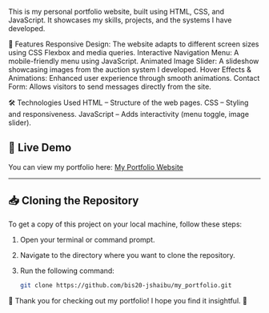 This is my personal portfolio website, built using HTML, CSS, and JavaScript. It showcases my skills, projects, and the systems I have developed.

🚀 Features
Responsive Design: The website adapts to different screen sizes using CSS Flexbox and media queries.
Interactive Navigation Menu: A mobile-friendly menu using JavaScript.
Animated Image Slider: A slideshow showcasing images from the auction system I developed.
Hover Effects & Animations: Enhanced user experience through smooth animations.
Contact Form: Allows visitors to send messages directly from the site.

🛠️ Technologies Used
HTML – Structure of the web pages.
CSS – Styling and responsiveness.
JavaScript – Adds interactivity (menu toggle, image slider).


## 🚀 Live Demo  

You can view my portfolio here: [My Portfolio Website](https://bis20-jshaibu.github.io/my_portfolio/)  

---

## 📥 Cloning the Repository  

To get a copy of this project on your local machine, follow these steps:  

1. Open your terminal or command prompt.  
2. Navigate to the directory where you want to clone the repository.  
3. Run the following command:  

   ```bash
   git clone https://github.com/bis20-jshaibu/my_portfolio.git

🎉 Thank you for checking out my portfolio! I hope you find it insightful. 🚀
